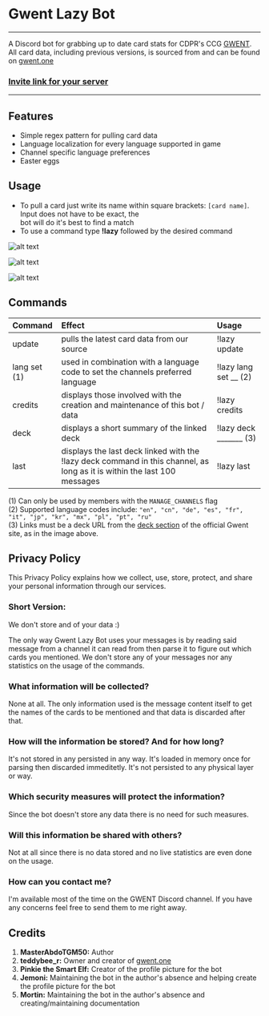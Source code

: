 Gwent Lazy Bot
==============

____

A Discord bot for grabbing up to date card stats for CDPR's CCG [GWENT](https://www.playgwent.com).  
All card data, including previous versions, is sourced from and can be found on [gwent.one](https://gwent.one/)

### [Invite link for your server](https://discordapp.com/oauth2/authorize?client_id=631501475746545698&scope=bot)

____

## Features

* Simple regex pattern for pulling card data
* Language localization for every language supported in game
* Channel specific language preferences
* Easter eggs

## Usage

* To pull a card just write its name within square brackets: `[card name]`. Input does not have to be exact, the   
bot will do it's best to find a match
* To use a command type **!lazy** followed by the desired command

![alt text](https://i.imgur.com/ugh7Pyx.png")

![alt text](https://i.imgur.com/XSmECNl.png")

![alt text](https://i.imgur.com/6a6RzA2.jpg")

## Commands

| Command         | Effect           |Usage              |
|:----------------|:-----------------|:------------------|
| update          | pulls the latest card data from our source | !lazy update |
| lang set (1)      | used in combination with a language code to set the channels preferred language | !lazy lang set __ (2) |
| credits         | displays those involved with the creation and maintenance of this bot / data | !lazy credits |
| deck         	  | displays a short summary of the linked deck | !lazy deck _______ (3) |
| last            | displays the last deck linked with the !lazy deck command in this channel, as long as it is within the last 100 messages  | !lazy last |

(1) Can only be used by members with the `MANAGE_CHANNELS` flag  
(2) Supported language codes include: `"en", "cn", "de", "es", "fr", "it", "jp", "kr", "mx", "pl", "pt", "ru"`  
(3) Links must be a deck URL from the [deck section](https://www.playgwent.com/en/decks) of the official Gwent site, as in the image above.

## Privacy Policy

This Privacy Policy explains how we collect, use, store, protect, and share your personal information through our services.

### Short Version: 
We don't store and of your data :)

The only way Gwent Lazy Bot uses your messages is by reading said message from a channel it can read from then parse it to figure out which cards you mentioned. We don't store any of your messages nor any statistics on the usage of the commands.

### What information will be collected?
None at all. The only information used is the message content itself to get the names of the cards to be mentioned and that data is discarded after that.

### How will the information be stored? And for how long?
It's not stored in any persisted in any way. It's loaded in memory once for parsing then discarded immeditetly. It's not persisted to any physical layer or way.

### Which security measures will protect the information?
Since the bot doesn't store any data there is no need for such measures.

### Will this information be shared with others?
Not at all since there is no data stored and no live statistics are even done on the usage.

### How can you contact me?
I'm available most of the time on the GWENT Discord channel. If you have any concerns feel free to send them to me right away.

## Credits

1. **MasterAbdoTGM50:** Author
2. **teddybee_r:** Owner and creator of [gwent.one](https://gwent.one/)  
3. **Pinkie the Smart Elf:** Creator of the profile picture for the bot  
4. **Jemoni:** Maintaining the bot in the author's absence and helping create the profile picture for the bot  
5. **Mortin:** Maintaining the bot in the author's absence and creating/maintaining documentation 
